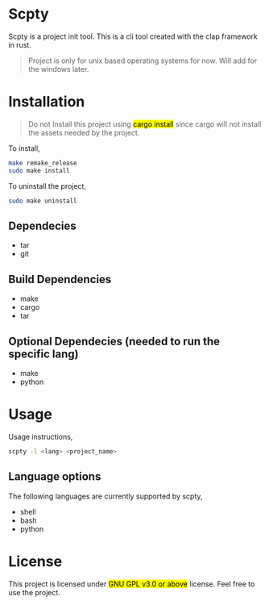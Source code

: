 # Scpty
Scpty is a project init tool. This is a cli tool created with the clap framework in rust.
> Project is only for unix based operating systems for now. Will add for the windows later.
# Installation
> Do not Install this project using <mark>cargo install</mark> since cargo will not install the assets needed by the project.

To install,
```sh
make remake_release
sudo make install
```

To uninstall the project,
```sh
sudo make uninstall
```
## Dependecies
- tar
- git
## Build Dependencies
- make
- cargo
- tar
## Optional Dependecies (needed to run the specific lang)
- make
- python
# Usage
Usage instructions,
```sh
scpty -l <lang> <project_name>
```
## Language options
The following languages are currently supported by scpty,

- shell
- bash
- python
# License
This project is licensed under <mark>GNU GPL v3.0 or above</mark> license. Feel free to use the project.
